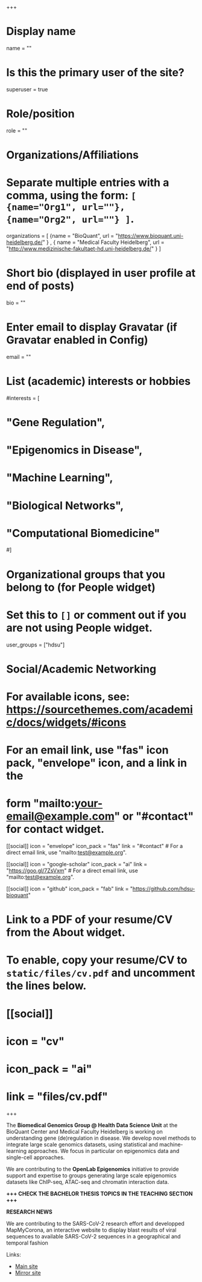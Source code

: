 +++
# Display name
name = ""

# Is this the primary user of the site?
superuser = true

# Role/position
role = ""

# Organizations/Affiliations
#   Separate multiple entries with a comma, using the form: `[ {name="Org1", url=""}, {name="Org2", url=""} ]`.
organizations = [ {name = "BioQuant", url = "https://www.bioquant.uni-heidelberg.de/" } , { name = "Medical Faculty Heidelberg", url = "http://www.medizinische-fakultaet-hd.uni-heidelberg.de/" } ]

# Short bio (displayed in user profile at end of posts)
bio = ""

# Enter email to display Gravatar (if Gravatar enabled in Config)
email = ""

# List (academic) interests or hobbies
#interests = [
#  "Gene Regulation",
#  "Epigenomics in Disease",
#  "Machine Learning",
#  "Biological Networks",
#  "Computational Biomedicine"
#]

# Organizational groups that you belong to (for People widget)
#   Set this to `[]` or comment out if you are not using People widget.
user_groups = ["hdsu"]

# Social/Academic Networking
# For available icons, see: https://sourcethemes.com/academic/docs/widgets/#icons
#   For an email link, use "fas" icon pack, "envelope" icon, and a link in the
#   form "mailto:your-email@example.com" or "#contact" for contact widget.

[[social]]
  icon = "envelope"
  icon_pack = "fas"
  link = "#contact"  # For a direct email link, use "mailto:test@example.org".

[[social]]
  icon = "google-scholar"
  icon_pack = "ai"
  link = "https://goo.gl/7ZsVxm"  # For a direct email link, use "mailto:test@example.org".

[[social]]
  icon = "github"
  icon_pack = "fab"
  link = "https://github.com/hdsu-bioquant"

# Link to a PDF of your resume/CV from the About widget.
# To enable, copy your resume/CV to `static/files/cv.pdf` and uncomment the lines below.
# [[social]]
#   icon = "cv"
#   icon_pack = "ai"
#   link = "files/cv.pdf"

+++

The **Biomedical Genomics Group @ Health Data Science Unit** at the BioQuant Center and Medical Faculty Heidelberg is working on understanding gene (de)regulation in disease. We develop novel methods to integrate large scale genomics datasets, using statistical and machine-learning approaches. We focus in particular on epigenomics data and single-cell approaches.

We are contributing to the **OpenLab Epigenomics** initiative to provide support and expertise to groups generating large scale epigenomics datasets like ChIP-seq, ATAC-seq and chromatin interaction data.

**+++ CHECK THE BACHELOR THESIS TOPICS IN THE TEACHING SECTION +++**

**RESEARCH NEWS**

We are contributing to the SARS-CoV-2 research effort and developped MapMyCorona, an interactive website to display blast results of viral sequences to available SARS-CoV-2 sequences in a geographical and temporal fashion

Links:

* [Main site](http://shiny.mapmycorona.org/)
* [Mirror site](https://hdsu-bioquant.shinyapps.io/mapmycorona/)
